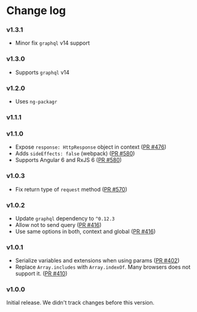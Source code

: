 # Change log

### v1.3.1

- Minor fix `graphql` v14 support

### v1.3.0

- Supports `graphql` v14

### v1.2.0

- Uses `ng-packagr`

### v1.1.1

### v1.1.0

- Expose `response: HttpResponse` object in context ([PR #476](https://github.com/apollographql/apollo-angular/pull/476))
- Adds `sideEffects: false` (webpack) ([PR #580](https://github.com/apollographql/apollo-angular/pull/580))
- Supports Angular 6 and RxJS 6 ([PR #580](https://github.com/apollographql/apollo-angular/pull/580))

### v1.0.3

- Fix return type of `request` method ([PR #570](https://github.com/apollographql/apollo-angular/pull/570))

### v1.0.2

- Update `graphql` dependency to `^0.12.3`
- Allow not to send query
  ([PR #416](https://github.com/apollographql/apollo-angular/pull/416))
- Use same options in both, context and global
  ([PR #416](https://github.com/apollographql/apollo-angular/pull/416))

### v1.0.1

- Serialize variables and extensions when using params
  ([PR #402](https://github.com/apollographql/apollo-angular/pull/402))
- Replace `Array.includes` with `Array.indexOf`. Many browsers does not support
  it. ([PR #410](https://github.com/apollographql/apollo-angular/pull/410))

### v1.0.0

Initial release. We didn't track changes before this version.
